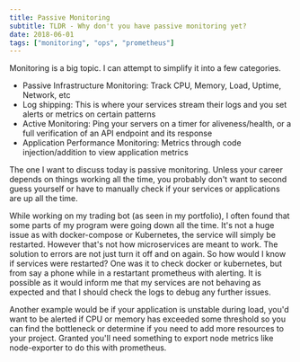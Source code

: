 ```yaml
---
title: Passive Monitoring
subtitle: TLDR - Why don't you have passive monitoring yet?
date: 2018-06-01
tags: ["monitoring", "ops", "prometheus"]
---
```


Monitoring is a big topic. I can attempt to simplify it into a few categories.
- Passive Infrastructure Monitoring: Track CPU, Memory, Load, Uptime, Network, etc
- Log shipping: This is where your services stream their logs and you set alerts or metrics on certain patterns
- Active Monitoring: Ping your servers on a timer for aliveness/health, or a full verification of an API endpoint and its response
- Application Performance Monitoring: Metrics through code injection/addition to view application metrics

The one I want to discuss today is passive monitoring. Unless your career depends on things working all the time, you probably don't want to second guess yourself or have to manually check if your services or applications are up all the time.

While working on my trading bot (as seen in my portfolio), I often found that some parts of my program were going down all the time. It's not a huge issue as with docker-compose or Kubernetes, the service will simply be restarted.
However that's not how microservices are meant to work. The solution to errors are not just turn it off and on again. So how would I know if services were restarted? One was it to check docker or kubernetes, but from say a phone while in a restartant prometheus with alerting. It is possible as it would inform me that my services are not behaving as expected and that I should check the logs to debug any further issues.

Another example would be if your application is unstable during load, you'd want to be alerted if CPU or memory has exceeded some threshold so you can find the bottleneck or determine if you need to add more resources to your project.
Granted you'll need something to export node metrics like node-exporter to do this with prometheus.